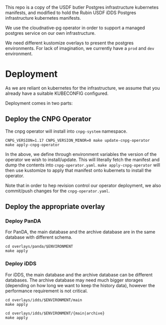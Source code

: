
This repo is a copy of the USDF butler Postgres infrastructure kubernetes manifests, 
and modified to hold the Rubin USDF iDDS Postgres infrastructure kubernetes manifests.

We use the cloudnative-pg operator in order to support a managed postgres service on our own infrastructure.

We need different kustomize overlays to present the postgres environments. For lack of imagination, we currently have a `prod` and `dev` environment.

# Deployment

As we are reliant on kubernetes for the infrastructure, we assume that you already have a suitable KUBECONFIG configured.

Deployment comes in two parts:

## Deploy the CNPG Operator

The cnpg operator will install into `cnpg-system` namespace.

```
CNPG_VERSION=1.17 CNPG_VERSION_MINOR=0 make update-cnpg-operator
make apply-cnpg-operator
```

In the above, we define through environment variables the version of the operator we wish to install/update. This will literally fetch the manifest and dump the contents into `cnpg-operator.yaml`. `make apply-cnpg-operator` will then use kustomize to apply that manifest onto kubernets to install the operator.

Note that in order to hep revision control our operator deployment, we also commit/push changes for the `cnpg-operator.yaml`.

## Deploy the appropriate overlay

### Deploy PanDA

For PanDA, the main database and the archive database are in the same database with different schema.

```
cd overlays/panda/$ENVIRONMENT
make apply
```

### Deploy iDDS

For iDDS, the main database and the archive database can be different databases. The archive database may need much bigger storages (depending on how long we want to keep the history data), however the performance requirement is not critical.

```
cd overlays/idds/$ENVIRONMENT/main
make apply

cd overlays/idds/$ENVIRONMENT/{main|archive}
make apply
```
